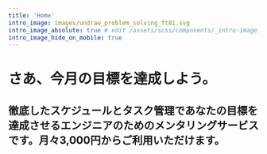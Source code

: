 ```yaml
---
title: 'Home'
intro_image: images/undraw_problem_solving_ft81.svg
intro_image_absolute: true # edit /assets/scss/components/_intro-image.scss for full control
intro_image_hide_on_mobile: true
---
```


# さあ、今月の目標を達成しよう。

## 徹底したスケジュールとタスク管理であなたの目標を達成させるエンジニアのためのメンタリングサービスです。月々3,000円からご利用いただけます。
